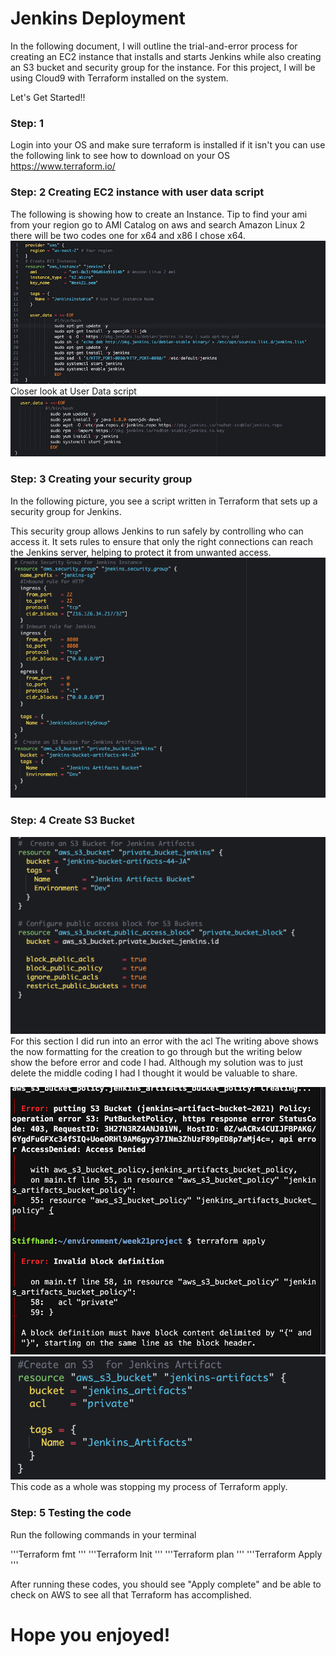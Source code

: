 # Jenkins Deployment

In the following document, I will outline the trial-and-error process for creating an EC2 instance that installs and starts Jenkins while also creating an S3 bucket and security group for the instance. For this project, I will be using Cloud9 with Terraform installed on the system.

Let's Get Started!!

### Step: 1 
Login into your OS and make sure terraform is installed if it isn't you can use the following link to see how to download on your OS https://www.terraform.io/

### Step: 2 Creating EC2 instance with user data script

The following is showing how to create an Instance. Tip to find your ami from your region go to AMI Catalog on aws and search Amazon Linux 2 there will be two codes one for x64 and x86 I chose x64.
![EC2 data script](image.png)
Closer look at User Data script
![Data Script](image-1.png)

### Step: 3 Creating your security group

In the following picture, you see a script written in Terraform that sets up a security group for Jenkins.

This security group allows Jenkins to run safely by controlling who can access it. It sets rules to ensure that only the right connections can reach the Jenkins server, helping to protect it from unwanted access.
![Secruity Group Script](image-2.png)

### Step: 4 Create S3 Bucket

![S3 Bucket Script](image-3.png)
For this section I did run into an error with the acl The writing above shows the now formatting for the creation to go through but the writing below show the before error and code I had. Although my solution was to just delete the middle coding I had I thought it would be valuable to share.

![error message](image-4.png)
![Solution to fix error](image-5.png)
This code as a whole was stopping my process of Terraform apply.

### Step: 5 Testing the code

Run the following commands in your terminal 

'''Terraform fmt '''
'''Terraform Init '''
'''Terraform plan '''
'''Terraform Apply '''

After running these codes, you should see "Apply complete" and be able to check on AWS to see all that Terraform has accomplished.

# Hope you enjoyed!
